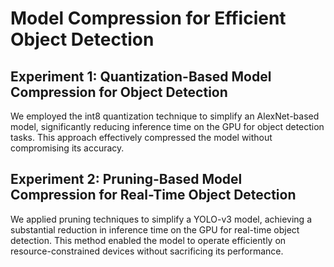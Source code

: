 # Model Compression for Efficient Object Detection
## Experiment 1: Quantization-Based Model Compression for Object Detection
We employed the int8 quantization technique to simplify an AlexNet-based model, significantly reducing inference time on the GPU for object detection tasks. 
This approach effectively compressed the model without compromising its accuracy.
## Experiment 2: Pruning-Based Model Compression for Real-Time Object Detection
We applied pruning techniques to simplify a YOLO-v3 model, achieving a substantial reduction in inference time on the GPU for real-time object detection. 
This method enabled the model to operate efficiently on resource-constrained devices without sacrificing its performance.
